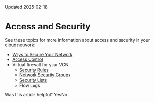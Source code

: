Updated 2025-02-18
# Access and Security
See these topics for more information about access and security in your cloud network:
  * [Ways to Secure Your Network](https://docs.oracle.com/en-us/iaas/Content/Network/Concepts/waystosecure.htm#Ways_to_Secure_Your_Network)
  * [Access Control](https://docs.oracle.com/en-us/iaas/Content/Network/Concepts/accesscontrol.htm#Access_Control)
  * Virtual firewall for your VCN:
    * [Security Rules](https://docs.oracle.com/en-us/iaas/Content/Network/Concepts/securityrules.htm#Security_Rules)
    * [Network Security Groups](https://docs.oracle.com/en-us/iaas/Content/Network/Concepts/networksecuritygroups.htm#Network_Security_Groups)
    * [Security Lists](https://docs.oracle.com/en-us/iaas/Content/Network/Concepts/securitylists.htm#Security_Lists)
    * [Flow Logs](https://docs.oracle.com/en-us/iaas/Content/Network/Concepts/vcn-flow-logs.htm#vcn_flow_logs "Use VCN flow logs to capture network traffic information to support monitoring and security needs.")


Was this article helpful?
YesNo

